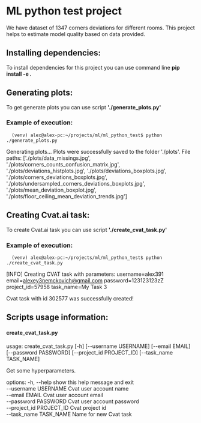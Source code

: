 
# ML python test project

We have dataset of 1347 corners deviations for different rooms. This project helps to estimate model quality based on data provided.

## Installing dependencies:

To install dependencies for this project you can use command line **pip install -e .**

## Generating plots:

To get generate plots you can use script **'./generate_plots.py'**

### Example of execution:
````
  (venv) alex@alex-pc:~/projects/ml/ml_python_test$ python ./generate_plots.py
````
Generating plots...
Plots were successfully saved to the folder './plots'.
File paths:
['./plots/data_missings.jpg', './plots/corners_counts_confusion_matrix.jpg', './plots/deviations_histplots.jpg', './plots/deviations_boxplots.jpg', './plots/corners_deviations_boxplots.jpg', './plots/undersampled_corners_deviations_boxplots.jpg', './plots/mean_deviation_boxplot.jpg', './plots/floor_ceiling_mean_deviation_trends.jpg']

## Creating Cvat.ai task:

To create Cvat.ai task you can use script **'./create_cvat_task.py'**

### Example of execution:
````
  (venv) alex@alex-pc:~/projects/ml/ml_python_test$ python ./create_cvat_task.py
````
[INFO] Creating CVAT task with parameters: 
        username=alex391
        email=alexey3nemckovich@gmail.com
        password=123123123zZ
        project_id=57958
        task_name=My Task 3

Cvat task with id 302577 was successfully created!

## Scripts usage information:
#### create_cvat_task.py

usage: create_cvat_task.py [-h] [--username USERNAME] [--email EMAIL] [--password PASSWORD] [--project_id PROJECT_ID] [--task_name TASK_NAME]

Get some hyperparameters.

options:
  -h, --help            show this help message and exit<br>
  --username USERNAME   Cvat user account name<br>
  --email EMAIL         Cvat user account email<br>
  --password PASSWORD   Cvat user account password<br>
  --project_id PROJECT_ID Cvat project id<br>
  --task_name TASK_NAME Name for new Cvat task

